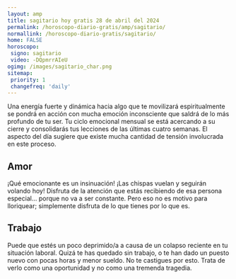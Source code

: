 ```yaml
---
layout: amp
title: sagitario hoy gratis 28 de abril del 2024 
permalink: /horoscopo-diario-gratis/amp/sagitario/
normallink: /horoscopo-diario-gratis/sagitario/
home: FALSE
horoscopo:
 signo: sagitario
 video: -DQpmrrAIeU
ogimg: /images/sagitario_char.png
sitemap:
 priority: 1
 changefreq: 'daily'
---
```



Una energía fuerte y dinámica hacia algo que te movilizará espiritualmente se pondrá en acción con mucha emoción inconsciente que saldrá de lo más profundo de tu ser. Tu ciclo emocional mensual se está acercando a su cierre y consolidarás tus lecciones de las últimas cuatro semanas. El aspecto del día sugiere que existe mucha cantidad de tensión involucrada en este proceso.

## Amor

¡Qué emocionante es un insinuación! ¡Las chispas vuelan y seguirán volando hoy! Disfruta de la atención que estás recibiendo de esa persona especial... porque no va a ser constante. Pero eso no es motivo para lloriquear; simplemente disfruta de lo que tienes por lo que es.

## Trabajo

Puede que estés un poco deprimido/a a causa de un colapso reciente en tu situación laboral. Quizá te has quedado sin trabajo, o te han dado un puesto nuevo con pocas horas y menor sueldo. No te castigues por esto. Trata de verlo como una oportunidad y no como una tremenda tragedia.